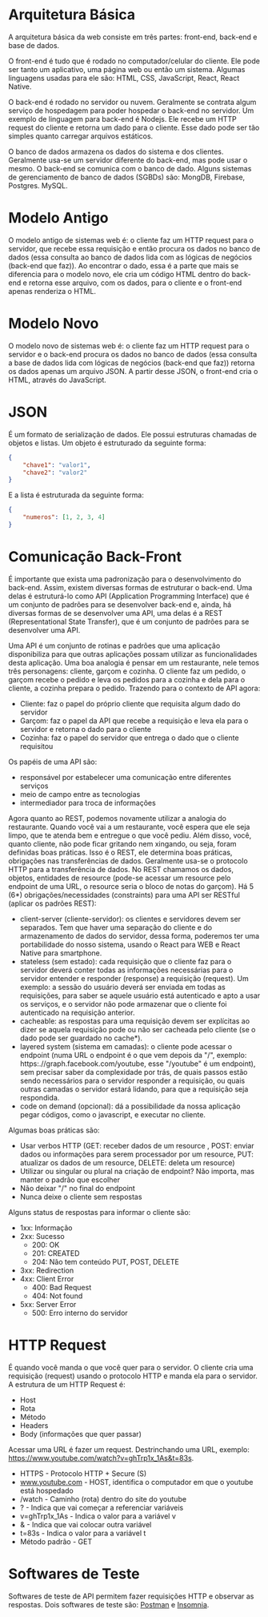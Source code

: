 # Arquitetura Básica
A arquitetura básica da web consiste em três partes: front-end, back-end e base de dados.

O front-end é tudo que é rodado no computador/celular do cliente. Ele pode ser tanto um aplicativo, uma página web ou então um sistema. Algumas linguagens usadas para ele são: HTML, CSS, JavaScript, React, React Native.

O back-end é rodado no servidor ou nuvem. Geralmente se contrata algum serviço de hospedagem para poder hospedar o back-end no servidor. Um exemplo de linguagem para back-end é Nodejs. Ele recebe um HTTP request do cliente e retorna um dado para o cliente. Esse dado pode ser tão simples quanto carregar arquivos estáticos.

O banco de dados armazena os dados do sistema e dos clientes. Geralmente usa-se um servidor diferente do back-end, mas pode usar o mesmo. O back-end se comunica com o banco de dado. Alguns sistemas de gerenciamento de banco de dados (SGBDs) são: MongDB, Firebase, Postgres. MySQL.
# Modelo Antigo
O modelo antigo de sistemas web é: o cliente faz um HTTP request para o servidor, que recebe essa requisição e então procura os dados no banco de dados (essa consulta ao banco de dados lida com as lógicas de negócios (back-end que faz)). Ao encontrar o dado, essa é a parte que mais se diferencia para o modelo novo, ele cria um código HTML dentro do back-end e retorna esse arquivo, com os dados, para o cliente e o front-end apenas renderiza o HTML.
# Modelo Novo
O modelo novo de sistemas web é: o cliente faz um HTTP request para o servidor e o back-end procura os dados no banco de dados (essa consulta a base de dados lida com lógicas de negócios (back-end que faz)) retorna os dados apenas um arquivo JSON. A partir desse JSON, o front-end cria o HTML, através do JavaScript.
# JSON
É um formato de serialização de dados. Ele possui estruturas chamadas de objetos e listas.
Um objeto é estruturado da seguinte forma:
~~~JSON
{
	"chave1": "valor1",
	"chave2": "valor2"
}
~~~
E a lista é estruturada da seguinte forma:
~~~JSON
{
	"numeros": [1, 2, 3, 4]
}
~~~
# Comunicação Back-Front
É importante que exista uma padronização para o desenvolvimento do back-end. Assim, existem diversas formas de estruturar o back-end. Uma delas é estruturá-lo como API (Application Programming Interface) que é um conjunto de padrões para se desenvolver back-end e, ainda, há diversas formas de se desenvolver uma API, uma delas é a REST (Representational State Transfer), que é um conjunto de padrões para se desenvolver uma API.

Uma API é um conjunto de rotinas e padrões que uma aplicação disponibiliza para que outras aplicações possam utilizar as funcionalidades desta aplicação. Uma boa analogia é pensar em um restaurante, nele temos três personagens: cliente, garçom e cozinha. O cliente faz um pedido, o garçom recebe o pedido e leva os pedidos para a cozinha e dela para o cliente, a cozinha prepara o pedido. Trazendo para o contexto de API agora:
- Cliente: faz o papel do próprio cliente que requisita algum dado do servidor
- Garçom: faz o papel da API que recebe a requisição e leva ela para o servidor e retorna o dado para o cliente
- Cozinha: faz o papel do servidor que entrega o dado que o cliente requisitou

Os papéis de uma API são:
- responsável por estabelecer uma comunicação entre diferentes serviços
- meio de campo entre as tecnologias
- intermediador para troca de informações

Agora quanto ao REST, podemos novamente utilizar a analogia do restaurante. Quando você vai a um restaurante, você espera que ele seja limpo, que te atenda bem e entregue o que você pediu. Além disso, você, quanto cliente, não pode ficar gritando nem xingando, ou seja, foram definidas boas práticas. Isso é o REST, ele determina boas práticas, obrigações nas transferências de dados. Geralmente usa-se o protocolo HTTP para a transferência de dados. No REST chamamos os dados, objetos, entidades de resource (pode-se acessar um resource pelo endpoint de uma URL, o resource seria o bloco de notas do garçom). Há 5 (6*) obrigações/necessidades (constraints) para uma API ser RESTful (aplicar os padrões REST):
- client-server (cliente-servidor): os clientes e servidores devem ser separados. Tem que haver uma separação do cliente e do armazenamento de dados do servidor, dessa forma, poderemos ter uma portabilidade do nosso sistema, usando o React para WEB e React Native para smartphone.
- stateless (sem estado): cada requisição que o cliente faz para o servidor deverá conter todas as informações necessárias para o servidor entender e responder (response) a requisição (request). Um exemplo: a sessão do usuário deverá ser enviada em todas as requisições, para saber se aquele usuário está autenticado e apto a usar os serviços, e o servidor não pode armazenar que o cliente foi autenticado na requisição anterior.
- cacheable: as respostas para uma requisição devem ser explícitas ao dizer se aquela requisição pode ou não ser cacheada pelo cliente (se o dado pode ser guardado no cache*).
- layered system (sistema em camadas): o cliente pode acessar o endpoint (numa URL o endpoint é o que vem depois da "/", exemplo: https:.//graph.facebook.com/youtube, esse "/youtube" é um endpoint), sem precisar saber da complexidade por trás, de quais passos estão sendo necessários para o servidor responder a requisição, ou quais outras camadas o servidor estará lidando, para que a requisição seja respondida.
- code on demand (opcional): dá a possibilidade da nossa aplicação pegar códigos, como o javascript, e executar no cliente.

Algumas boas práticas são:
- Usar verbos HTTP (GET: receber dados de um resource , POST: enviar dados ou informações para serem processador por um resource, PUT: atualizar os dados de um resource, DELETE: deleta um resource)
- Utilizar ou singular ou plural na criação de endpoint? Não importa, mas manter o padrão que escolher
- Não deixar "/" no final do endpoint
- Nunca deixe o cliente sem respostas

Alguns status de respostas para informar o cliente são:
- 1xx: Informação
- 2xx: Sucesso
	- 200: OK
	- 201: CREATED
	- 204: Não tem conteúdo PUT, POST, DELETE
- 3xx: Redirection
- 4xx: Client Error
	- 400: Bad Request
	- 404: Not found
- 5xx: Server Error
	- 500: Erro interno do servidor
# HTTP Request
É quando você manda o que você quer para o servidor. O cliente cria uma requisição (request) usando o protocolo HTTP e manda ela para o servidor. A estrutura de um HTTP Request é:
- Host
- Rota
- Método
- Headers
- Body (informações que quer passar)

Acessar uma URL é fazer um request. Destrinchando uma URL, exemplo: https://www.youtube.com/watch?v=ghTrp1x_1As&t=83s.
- HTTPS - Protocolo HTTP + Secure (S)
- www.youtube.com - HOST, identifica o computador em que o youtube está hospedado
- /watch - Caminho (rota) dentro do site do youtube
- ? - Indica que vai começar a referenciar variáveis
- v=ghTrp1x_1As - Indica o valor para a variável v
- & - Indica que vai colocar outra variável
- t=83s - Indica o valor para a variável t
- Método padrão - GET
# Softwares de Teste
Softwares de teste de API permitem fazer requisições HTTP e observar as respostas. Dois softwares de teste são: [Postman](https://www.postman.com/) e [Insomnia](https://insomnia.rest/download).